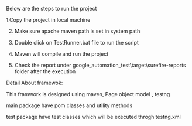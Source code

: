Below are the steps to run the project

1.Copy the project in local machine

2. Make sure apache maven path is set in system path

3. Double click on TestRunner.bat file to run the script 

4. Maven will compile and run the project 

5. Check the report under google_automation_test\target\surefire-reports folder after the execution


Detail About framewok:

This framwork is designed using maven, Page object model , testng

main package have pom classes and utility methods

test package have test classes which will be executed throgh testng.xml